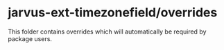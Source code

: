 # jarvus-ext-timezonefield/overrides

This folder contains overrides which will automatically be required by package users.
